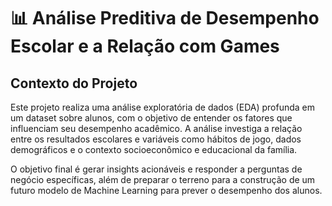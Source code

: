 # 📊 Análise Preditiva de Desempenho Escolar e a Relação com Games

## Contexto do Projeto

Este projeto realiza uma análise exploratória de dados (EDA) profunda em um dataset sobre alunos, com o objetivo de entender os fatores que influenciam seu desempenho acadêmico. A análise investiga a relação entre os resultados escolares e variáveis como hábitos de jogo, dados demográficos e o contexto socioeconômico e educacional da família.

O objetivo final é gerar insights acionáveis e responder a perguntas de negócio específicas, além de preparar o terreno para a construção de um futuro modelo de Machine Learning para prever o desempenho dos alunos.
